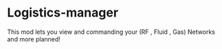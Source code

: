 # Logistics-manager
This mod lets you view and commanding your (RF , Fluid , Gas) Networks and more planned!
